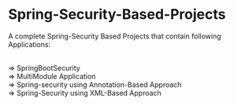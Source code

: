 # Spring-Security-Based-Projects
A complete Spring-Security Based Projects that contain following Applications: </br> </br>

=> SpringBootSecurity </br>
=> MultiModule Application </br>
=> Spring-security using Annotation-Based Approach </br>
=> Spring-Security using XML-Based Approach </br>
